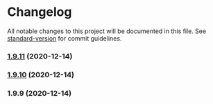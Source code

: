 # Changelog

All notable changes to this project will be documented in this file. See [standard-version](https://github.com/conventional-changelog/standard-version) for commit guidelines.

### [1.9.11](https://github.com/seyahdoo/MusicBot-1/compare/v1.9.10...v1.9.11) (2020-12-14)

### [1.9.10](https://github.com/seyahdoo/MusicBot-1/compare/v1.9.9...v1.9.10) (2020-12-14)

### 1.9.9 (2020-12-14)

